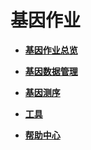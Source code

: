 # 基因作业<a name="dli_01_0380"></a>

-   **[基因作业总览](基因作业总览.md)**  

-   **[基因数据管理](基因数据管理.md)**  

-   **[基因测序](基因测序.md)**  

-   **[工具](工具.md)**  

-   **[帮助中心](帮助中心.md)**  



